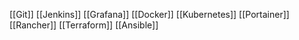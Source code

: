 [[Git]]
[[Jenkins]]
[[Grafana]]
[[Docker]]
[[Kubernetes]]
[[Portainer]]
[[Rancher]]
[[Terraform]]
[[Ansible]]
